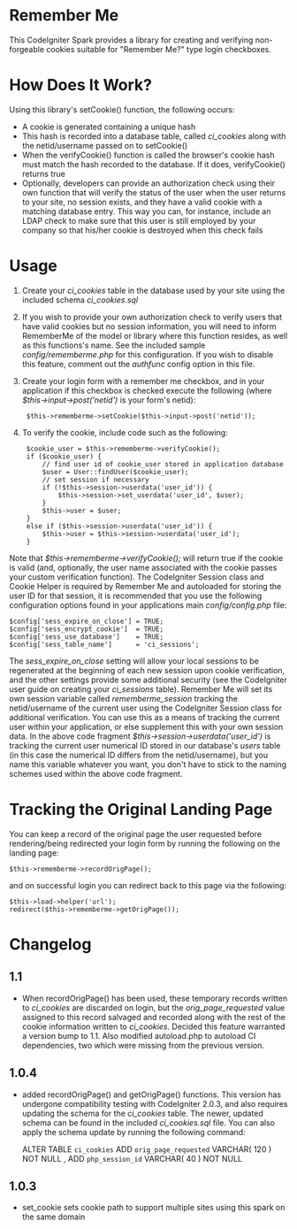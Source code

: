 Remember Me
===========

This CodeIgniter Spark provides a library for creating and verifying non-forgeable cookies suitable for "Remember Me?" type login checkboxes.

How Does It Work?
=================

Using this library's setCookie() function, the following occurs:

- A cookie is generated containing a unique hash
- This hash is recorded into a database table, called *ci_cookies* along with the netid/username passed on to setCookie()
- When the verifyCookie() function is called the browser's cookie hash must match the hash recorded to the database. If it does, verifyCookie() returns true
- Optionally, developers can provide an authorization check using their own function that will verify the status of the user when the user returns to your site, no session exists, and they have a valid cookie with a matching database entry. This way you can, for instance, include an LDAP check to make sure that this user is still employed by your company so that his/her cookie is destroyed when this check fails

Usage
=====

1. Create your *ci_cookies* table in the database used by your site using the included schema *ci_cookies.sql*
2. If you wish to provide your own authorization check to verify users that have valid cookies but no session information, you will need to inform RememberMe of the model or library where this function resides, as well as this functions's name. See the included sample *config/rememberme.php* for this configuration. If you wish to disable this feature, comment out the *authfunc* config option in this file.
3. Create your login form with a remember me checkbox, and in your application if this checkbox is checked execute the following (where *$this->input->post('netid')* is your form's netid):
	
		$this->rememberme->setCookie($this->input->post('netid'));

4. To verify the cookie, include code such as the following:

		$cookie_user = $this->rememberme->verifyCookie();
		if ($cookie_user) {
			// find user id of cookie_user stored in application database			
			$user = User::findUser($cookie_user);			
			// set session if necessary								
			if (!$this->session->userdata('user_id')) {							
				$this->session->set_userdata('user_id', $user);
			}
			$this->user = $user;
		}
		else if ($this->session->userdata('user_id')) {
			$this->user = $this->session->userdata('user_id');
		}
		

Note that *$this->rememberme->verifyCookie();* will return true if the cookie is valid (and, optionally, the user name associated with the cookie passes your custom verification function). The CodeIgniter Session class and Cookie Helper is required by Remember Me and autoloaded for storing the user ID for that session, it is recommended that you use the following configuration options found in your applications main *config/config.php* file:

	$config['sess_expire_on_close']	= TRUE;
	$config['sess_encrypt_cookie']	= TRUE;
	$config['sess_use_database']	= TRUE;
	$config['sess_table_name']		= 'ci_sessions';
	
The *sess_expire_on_close* setting will allow your local sessions to be regenerated at the beginning of each new session upon cookie verification, and the other settings provide some additional security (see the CodeIgniter user guide on creating your *ci_sessions* table). Remember Me will set its own session variable called *rememberme_session* tracking the netid/username of the current user using the CodeIgniter Session class for additional verification. You can use this as a means of tracking the current user within your application, or else supplement this with your own session data. In the above code fragment *$this->session->userdata('user_id')* is tracking the current user numerical ID stored in our database's *users* table (in this case the numerical ID differs from the netid/username), but you name this variable whatever you want, you don't have to stick to the naming schemes used within the above code fragment.

Tracking the Original Landing Page
==================================

You can keep a record of the original page the user requested before rendering/being redirected your login form by running the following on the landing page:

	$this->rememberme->recordOrigPage();
	
and on successful login you can redirect back to this page via the following:

	$this->load->helper('url');
	redirect($this->rememberme->getOrigPage());


Changelog
=========

1.1
---

- When recordOrigPage() has been used, these temporary records written to *ci_cookies* are discarded on login, but the *orig_page_requested* value assigned to this record salvaged and recorded along with the rest of the cookie information written to *ci_cookies*. Decided this feature warranted a version bump to 1.1. Also modified autoload.php to autoload CI dependencies, two which were missing from the previous version.


1.0.4
-----

- added recordOrigPage() and getOrigPage() functions. This version has undergone compatibility testing with CodeIgniter 2.0.3, and also requires updating the schema for the *ci_cookies* table. The newer, updated schema can be found in the included *ci_cookies.sql* file. You can also apply the schema update by running the following command:

	ALTER TABLE  `ci_cookies` ADD  `orig_page_requested` VARCHAR( 120 ) NOT NULL ,
	ADD  `php_session_id` VARCHAR( 40 ) NOT NULL

1.0.3 
-----

- set_cookie sets cookie path to support multiple sites using this spark on the same domain
